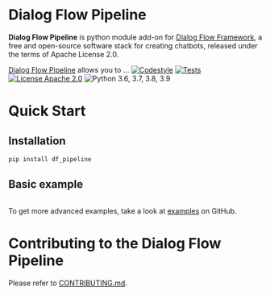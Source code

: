 
# Dialog Flow Pipeline

**Dialog Flow Pipeline** is python module add-on for [Dialog Flow Framework](https://github.com/deepmipt/dialog_flow_framework), a free and open-source software stack for creating chatbots, released under the terms of Apache License 2.0.


[Dialog Flow Pipeline](../..) allows you to ...
[![Codestyle](../../../workflows/codestyle/badge.svg)](../../../actions)
[![Tests](../../../workflows/test_coverage/badge.svg)](../../../actions)
[![License Apache 2.0](https://img.shields.io/badge/license-Apache%202.0-blue.svg)](LICENSE)
![Python 3.6, 3.7, 3.8, 3.9](https://img.shields.io/badge/python-3.6%20%7C%203.7%20%7C%203.8%20%7C%203.9-green.svg)

<!-- TODO: uncomment one of these to add badges to your project description -->
<!-- [![Documentation Status](https://df_pipeline.readthedocs.io/en/stable/?badge=stable)]() See readthedocs.io -->
<!-- [![Coverage Status]()]() See coveralls.io -->
<!-- [![PyPI](https://img.shields.io/pypi/v/df_pipeline)](https://pypi.org/project/df_pipeline/) -->
<!-- [![Downloads](https://pepy.tech/badge/df_pipeline)](https://pepy.tech/project/df_pipeline) -->

# Quick Start
## Installation
```bash
pip install df_pipeline
```

## Basic example
```python

```

To get more advanced examples, take a look at [examples](examples) on GitHub.

# Contributing to the Dialog Flow Pipeline

Please refer to [CONTRIBUTING.md](CONTRIBUTING.md).